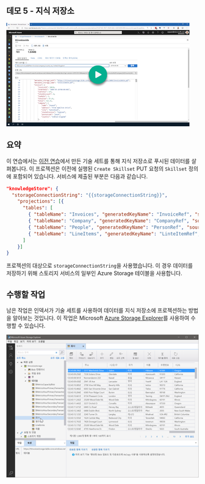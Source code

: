 ## <a name="demo-5---knowledge-store"></a>데모 5 - 지식 저장소

[![데모 5](images/demo4.png)](https://globaleventcdn.blob.core.windows.net/assets/aiml/aiml10/videos/Demo5.mp4 "데모 5")

## <a name="summary"></a>요약
이 연습에서는 [이전 연습](demo4.md)에서 만든 기술 세트를 통해 지식 저장소로 푸시된 데이터를 살펴봅니다. 이 프로젝션은 이전에 실행된 `Create Skillset` PUT 요청의 `Skillset` 정의에 포함되어 있습니다. 서비스에 제출된 부분은 다음과 같습니다.

```json
"knowledgeStore": { 
  "storageConnectionString": "{{storageConnectionString}}", 
    "projections": [{ 
      "tables": [  
        { "tableName": "Invoices", "generatedKeyName": "InvoiceRef", "source": "/document/invoice" , "sourceContext": null, "inputs": []}, 
        { "tableName": "Company", "generatedKeyName": "CompanyRef", "source": "/document/invoice/company", "sourceContext": null, "inputs": []}, 
        { "tableName": "People", "generatedKeyName": "PersonRef", "source": "/document/invoice/person", "sourceContext": null, "inputs": []}, 
        { "tableName": "LineItems", "generatedKeyName": "LinteItemRef", "source": "/document/invoice/lineItems/*" ,"sourceContext": null, "inputs": []} 
      ]  
    }]
}
```
프로젝션의 대상으로 `storageConnectionString`을 사용했습니다. 이 경우 데이터를 저장하기 위해 스토리지 서비스의 일부인 Azure Storage 테이블을 사용합니다.

## <a name="what-to-do"></a>수행할 작업
남은 작업은 인덱서가 기술 세트를 사용하여 데이터를 지식 저장소에 프로젝션하는 방법을 알아보는 것입니다. 이 작업은 Microsoft [Azure Storage Explorer](https://docs.microsoft.com/en-us/azure/vs-azure-tools-storage-explorer-blobs?WT.mc_id=msignitethetour2019-github-aiml10)를 사용하여 수행할 수 있습니다.

![지식 저장소](images/knowledge_store.png "지식 저장소")
